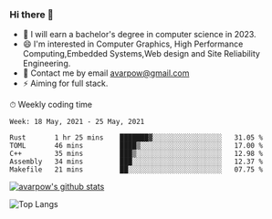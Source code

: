 ### Hi there 👋
<!--I have been a GitHub member for [![Years Badge](https://badges.pufler.dev/years/avarpow)](https://badges.pufler.dev)-->
- 🌱 I will earn a bachelor's degree in computer science in 2023.
- 😄 I'm interested in Computer Graphics, High Performance Computing,Embedded Systems,Web design and Site Reliability Engineering.
- 💬 Contact me by email avarpow@gmail.com
- ⚡ Aiming for full stack.

<!--💻 Coding Activity Logging

[![Commits Badge](https://badges.pufler.dev/commits/weekly/avarpow)](https://badges.pufler.dev)-->

⏱ Weekly coding time
<!--START_SECTION:waka-->
```text
Week: 18 May, 2021 - 25 May, 2021

Rust       1 hr 25 mins    ███████▓░░░░░░░░░░░░░░░░░   31.05 % 
TOML       46 mins         ████▒░░░░░░░░░░░░░░░░░░░░   17.00 % 
C++        35 mins         ███▒░░░░░░░░░░░░░░░░░░░░░   12.98 % 
Assembly   34 mins         ███░░░░░░░░░░░░░░░░░░░░░░   12.37 % 
Makefile   21 mins         ██░░░░░░░░░░░░░░░░░░░░░░░   07.75 % 
```
<!--END_SECTION:waka-->

[![avarpow's github stats](https://github-readme-stats.vercel.app/api?username=avarpow&count_private=true&show_icons=true&hide=issues&hide_border=true)](https://github.com/anuraghazra/github-readme-stats)

![Top Langs](https://github-readme-stats.vercel.app/api/top-langs/?username=avarpow&layout=compact&hide_border=true) 
<!--[![avarpow's wakatime stats](https://github-readme-stats.vercel.app/api/wakatime?username=avarpow)](https://github.com/anuraghazra/github-readme-stats)-->

